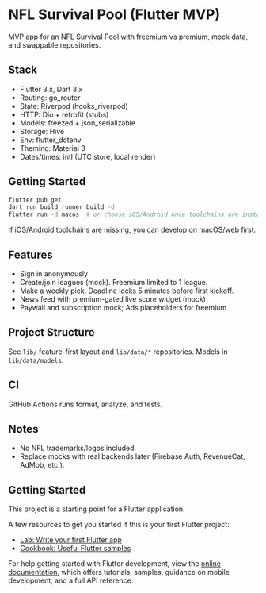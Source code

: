 # NFL Survival Pool (Flutter MVP)

MVP app for an NFL Survival Pool with freemium vs premium, mock data, and swappable repositories.

## Stack
- Flutter 3.x, Dart 3.x
- Routing: go_router
- State: Riverpod (hooks_riverpod)
- HTTP: Dio + retrofit (stubs)
- Models: freezed + json_serializable
- Storage: Hive
- Env: flutter_dotenv
- Theming: Material 3
- Dates/times: intl (UTC store, local render)

## Getting Started
```bash
flutter pub get
dart run build_runner build -d
flutter run -d macos  # or choose iOS/Android once toolchains are installed
```

If iOS/Android toolchains are missing, you can develop on macOS/web first.

## Features
- Sign in anonymously
- Create/join leagues (mock). Freemium limited to 1 league.
- Make a weekly pick. Deadline locks 5 minutes before first kickoff.
- News feed with premium-gated live score widget (mock)
- Paywall and subscription mock; Ads placeholders for freemium

## Project Structure
See `lib/` feature-first layout and `lib/data/*` repositories. Models in `lib/data/models`.

## CI
GitHub Actions runs format, analyze, and tests.

## Notes
- No NFL trademarks/logos included.
- Replace mocks with real backends later (Firebase Auth, RevenueCat, AdMob, etc.).

## Getting Started

This project is a starting point for a Flutter application.

A few resources to get you started if this is your first Flutter project:

- [Lab: Write your first Flutter app](https://docs.flutter.dev/get-started/codelab)
- [Cookbook: Useful Flutter samples](https://docs.flutter.dev/cookbook)

For help getting started with Flutter development, view the
[online documentation](https://docs.flutter.dev/), which offers tutorials,
samples, guidance on mobile development, and a full API reference.
